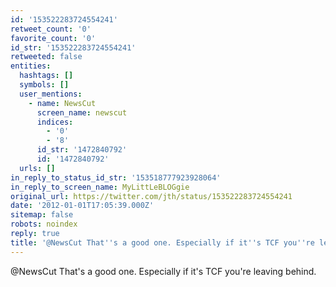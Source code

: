 ```yaml
---
id: '153522283724554241'
retweet_count: '0'
favorite_count: '0'
id_str: '153522283724554241'
retweeted: false
entities:
  hashtags: []
  symbols: []
  user_mentions:
    - name: NewsCut
      screen_name: newscut
      indices:
        - '0'
        - '8'
      id_str: '1472840792'
      id: '1472840792'
  urls: []
in_reply_to_status_id_str: '153518777923928064'
in_reply_to_screen_name: MyLittLeBLOGgie
original_url: https://twitter.com/jth/status/153522283724554241
date: '2012-01-01T17:05:39.000Z'
sitemap: false
robots: noindex
reply: true
title: '@NewsCut That''s a good one. Especially if it''s TCF you''re leaving behind.'
---
```


@NewsCut That's a good one. Especially if it's TCF you're leaving behind.